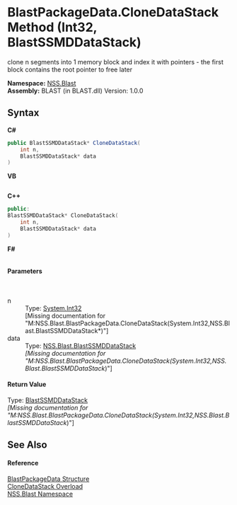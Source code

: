 # BlastPackageData.CloneDataStack Method (Int32, BlastSSMDDataStack)
 

clone n segments into 1 memory block and index it with pointers - the first block contains the root pointer to free later

**Namespace:**&nbsp;<a href="88b55311-4a89-0894-e27a-e157e443c7f7">NSS.Blast</a><br />**Assembly:**&nbsp;BLAST (in BLAST.dll) Version: 1.0.0

## Syntax

**C#**<br />
``` C#
public BlastSSMDDataStack* CloneDataStack(
	int n,
	BlastSSMDDataStack* data
)
```

**VB**<br />
``` VB

```

**C++**<br />
``` C++
public:
BlastSSMDDataStack* CloneDataStack(
	int n, 
	BlastSSMDDataStack* data
)
```

**F#**<br />
``` F#

```


#### Parameters
&nbsp;<dl><dt>n</dt><dd>Type: <a href="https://docs.microsoft.com/dotnet/api/system.int32" target="_blank" rel="noopener noreferrer">System.Int32</a><br />\[Missing <param name="n"/> documentation for "M:NSS.Blast.BlastPackageData.CloneDataStack(System.Int32,NSS.Blast.BlastSSMDDataStack*)"\]</dd><dt>data</dt><dd>Type: <a href="0f4f1f7f-e862-bea9-18e1-be0225e19ae1">NSS.Blast.BlastSSMDDataStack</a>*<br />\[Missing <param name="data"/> documentation for "M:NSS.Blast.BlastPackageData.CloneDataStack(System.Int32,NSS.Blast.BlastSSMDDataStack*)"\]</dd></dl>

#### Return Value
Type: <a href="0f4f1f7f-e862-bea9-18e1-be0225e19ae1">BlastSSMDDataStack</a>*<br />\[Missing <returns> documentation for "M:NSS.Blast.BlastPackageData.CloneDataStack(System.Int32,NSS.Blast.BlastSSMDDataStack*)"\]

## See Also


#### Reference
<a href="08d36c75-b5dc-8eaf-5936-daa952653fa2">BlastPackageData Structure</a><br /><a href="b5641736-e689-49e1-ffe1-9cdba898476c">CloneDataStack Overload</a><br /><a href="88b55311-4a89-0894-e27a-e157e443c7f7">NSS.Blast Namespace</a><br />